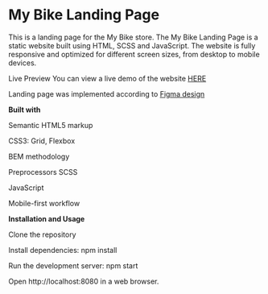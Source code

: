 # My Bike Landing Page


This is a landing page for the My Bike store. The My Bike Landing Page is a static website built using HTML, SCSS and JavaScript. The website is fully responsive and optimized for different screen sizes, from desktop to mobile devices.

Live Preview
You can view a live demo of the website [HERE](https://rafmamedov.github.io/layout_miami/)

Landing page was implemented according to [Figma design](https://www.figma.com/file/NZQAIydtHo5QkINyGLHNcq/BIKE-New-Version?mode=dev)

**Built with**


Semantic HTML5 markup

CSS3: Grid, Flexbox

BEM methodology

Preprocessors SCSS

JavaScript

Mobile-first workflow


**Installation and Usage**

Clone the repository

Install dependencies: npm install

Run the development server: npm start

Open http://localhost:8080 in a web browser.
